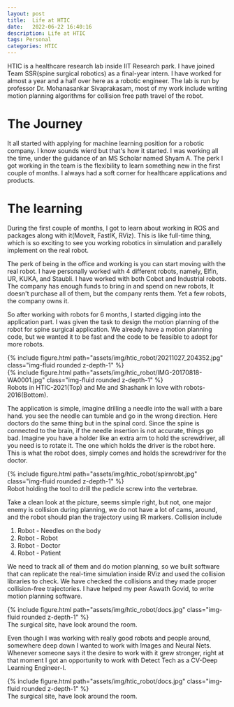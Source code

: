 ```yaml
---
layout: post
title:  Life at HTIC
date:   2022-06-22 16:40:16
description: Life at HTIC  
tags: Personal
categories: HTIC
---
```



HTIC is a healthcare research lab inside IIT Research park. I have joined Team SSR(spine surgical robotics) as a final-year intern. I have worked for almost a year and a half over here as a robotic engineer. The lab is run by professor Dr. Mohanasankar Sivaprakasam, most of my work include writing motion planning algorithms for collision free path travel of the robot.


# The Journey
It all started with applying for machine learning position for a robotic company. I know sounds wierd but that's how it started. I was working all the time, under the guidance of an MS Scholar named Shyam A. The perk I got working in the team is the flexibility to learn something new in the first couple of months. I always had a soft corner for healthcare applications and products.


# The learning

During the first couple of months, I got to learn about working in ROS and packages along with it(MoveIt, FastIK, RViz). This is like full-time thing, which is so exciting to see you working robotics in simulation and parallely implement on the real robot.

The perk of being in the office and working is you can start moving with the real robot. I have personally worked with 4 different robots, namely, Elfin, UR, KUKA, and Staubli. I have worked with both Cobot and Industrial robots. The company has enough funds to bring in and spend on new robots, It doesn't purchase all of them, but the company rents them. Yet a few robots, the company owns it. 

So after working with robots for 6 months, I started digging into the application part. I was given the task to design the motion planning of the robot for spine surgical application. We already have a motion planning code, but we wanted it to be fast and the code to be feasible to adopt for more robots. 


<div class="row mt-3">
    <div class="col-sm mt-3 mt-md-0">
        {% include figure.html path="assets/img/htic_robot/20211027_204352.jpg" class="img-fluid rounded z-depth-1" %}
    </div>
    <div class="col-sm mt-3 mt-md-0">
        {% include figure.html path="assets/img/htic_robot/IMG-20170818-WA0001.jpg" class="img-fluid rounded z-depth-1" %}
    </div>
</div>
<div class="caption">
   Robots in HTIC-2021(Top) and Me and Shashank in love with robots-2016(Bottom).
</div>


The application is simple, imagine drilling a needle into the wall with a bare hand. you see the needle can tumble and go in the wrong direction. Here doctors do the same thing but in the spinal cord. Since the spine is connected to the brain, if the needle insertion is not accurate, things go bad. Imagine you have a holder like an extra arm to hold the screwdriver, all you need is to rotate it. The one which holds the driver is the robot here. This is what the robot does, simply comes and holds the screwdriver for the doctor.

<div class="row mt-3">
    <div class="col-sm mt-3 mt-md-0">
        {% include figure.html path="assets/img/htic_robot/spirnrobt.jpg" class="img-fluid rounded z-depth-1" %}
    </div>
</div>
<div class="caption">
  Robot holding the tool to drill the pedicle screw into the vertebrae.
</div>


Take a clean look at the picture, seems simple right, but not, one major enemy is collision during planning, we do not have a lot of cams, around, and the robot should plan the trajectory using IR markers.
Collision include
1. Robot - Needles on the body
2. Robot - Robot
3. Robot - Doctor
4. Robot - Patient

We need to track all of them and do motion planning, so we built software that can replicate the real-time simulation inside RViz and used the collision libraries to check. We have checked the collisions and they made proper collision-free trajectories. I have helped my peer Aswath Govid, to write motion planning software. 

<div class="row mt-3">
    <div class="col-sm mt-3 mt-md-0">
        {% include figure.html path="assets/img/htic_robot/docs.jpg" class="img-fluid rounded z-depth-1" %}
    </div>
</div>
<div class="caption">
  The surgical site, have look around the room.
</div>


Even though I was working with really good robots and people around, somewhere deep down I wanted to work with Images and Neural Nets. Whenever someone says it the desire to work with it grew stronger, right at that moment I got an opportunity to work with Detect Tech as a CV-Deep Learning Engineer-I. 


<div class="row mt-3">
    <div class="col-sm mt-3 mt-md-0">
        {% include figure.html path="assets/img/htic_robot/docs.jpg" class="img-fluid rounded z-depth-1" %}
    </div>
</div>
<div class="caption">
  The surgical site, have look around the room.
</div>
